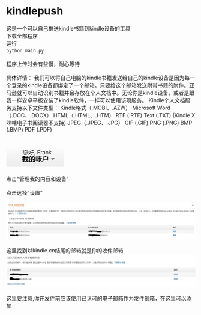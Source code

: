 # kindlepush
这是一个可以自己推送kindle书籍到kindle设备的工具<br/>
下载全部程序<br/>
运行<br/>
<code>python main.py</code><br/>
<br/>
程序上传时会有些慢，耐心等待<br/>
<br/>
具体详情：
我们可以将自己电脑的kindle书籍发送给自己的kindle设备是因为每一个登录的kindle设备都绑定了一个邮箱。只要给这个邮箱发送附带书籍的附件。亚马逊就可以自动识别书籍并且存放在个人文档中。无论你是kindle设备，或者是跟我一样安卓平板安装了kindle软件，一样可以使用该项服务。
Kindle个人文档服务支持以下文件类型：
Kindle格式（.MOBI、.AZW）
Microsoft Word（.DOC、.DOCX）
HTML（.HTML、.HTM）
RTF (.RTF)
Text (.TXT) (Kindle X 咪咕电子书阅读器不支持)
JPEG（.JPEG、.JPG）
GIF (.GIF)
PNG (.PNG)
BMP (.BMP)
PDF (.PDF)
<br/>
<br/>
<br/>
![login](https://github.com/fuzi1996/pictbed/blob/master/01.JPG)<br/>
<br/>
点击“管理我的内容和设备”<br/>
<br/>
点击选择“设置”<br/>
<br/>
![setting](https://github.com/fuzi1996/pictbed/blob/master/04.JPG)<br/>
<br/>
这里找到以kindle.cn结尾的邮箱就是你的收件邮箱
<br/>
![prootected](https://github.com/fuzi1996/pictbed/blob/master/05.JPG)<br/>
<br/>
这里要注意,你在发件前应该使用已认可的电子邮箱作为发件邮箱，在这里可以添加

